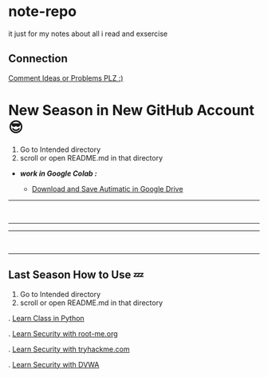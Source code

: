 # note-repo
it just for my notes about all i read and exsercise



## Connection

[Comment  Ideas or Problems PLZ :)](https://github.com/AttackThwarter/note-repo/discussions/1)




# New Season in New GitHub Account 😎

1. Go to Intended directory
2. scroll or open README.md in that directory



- ***work in Google Colab :***

  - [Download and Save Autimatic in Google Drive](./AI/google_colab/download_in_gdrive/)









---

<br>

---

---

<br>

---

## Last Season How to Use 💤

1. Go to Intended directory
2. scroll or open README.md in that directory

. [Learn Class in Python](./python/class/README.md)

. [Learn Security with root-me.org](./security/root-me.org/README.md)

. [Learn Security with tryhackme.com](./security/tryhackme.com/README.md)

. [Learn Security with DVWA](./security/dvwa/README.md)
